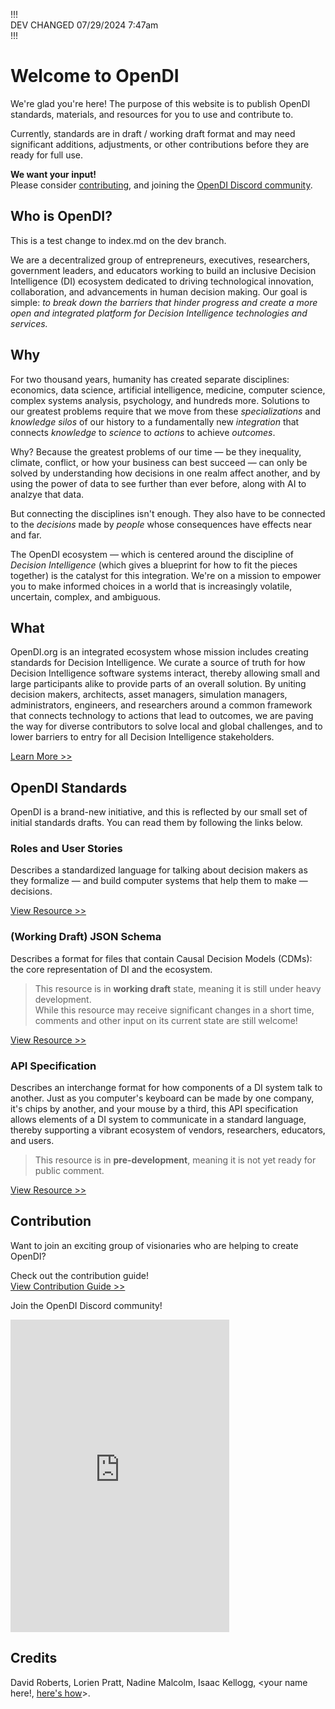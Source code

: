 !!!  
DEV CHANGED 07/29/2024 7:47am  
!!!

# Welcome to OpenDI 
We're glad you're here!  The purpose of this website is to publish OpenDI standards, materials, and resources for you to use and contribute to.  

Currently, standards are in draft / working draft format and may need significant additions, adjustments, or other contributions before they are ready for full use. 

**We want your input!**  
Please consider [contributing](./How%20To%20Contribute.md), and joining the [OpenDI Discord community](https://discord.gg/FtAX3JStJz).

## Who is OpenDI?

This is a test change to index.md on the dev branch.

We are a decentralized group of entrepreneurs, executives, researchers, government leaders, and educators working to build an inclusive Decision Intelligence (DI) ecosystem dedicated to driving technological innovation, collaboration, and advancements in human decision making. Our goal is simple: *to break down the barriers that hinder progress and create a more open and integrated platform for Decision Intelligence technologies and services.*

## Why

For two thousand years, humanity has created separate disciplines: economics, data science, artificial intelligence, medicine, computer science, complex systems analysis, psychology, and hundreds more.  Solutions to our greatest problems require that we move from these *specializations* and *knowledge silos* of our history to a fundamentally new *integration* that connects *knowledge* to *science* to *actions* to achieve *outcomes*. 

Why? Because the greatest problems of our time &mdash; be they inequality, climate, conflict, or how your business can best succeed &mdash; can only be solved by understanding how decisions in one realm affect another, and by using the power of data to see further than ever before, along with AI to analzye that data. 

But connecting the disciplines isn't enough. They also have to be connected to the *decisions* made by *people* whose consequences have effects near and far. 

The OpenDI ecosystem &mdash; which is centered around the discipline of *Decision Intelligence* (which gives a blueprint for how to fit the pieces together) is the catalyst for this integration. 
We're on a mission to empower you to make informed choices in a world that is increasingly volatile, uncertain, complex, and ambiguous.

## What

OpenDI.org is an integrated ecosystem whose mission includes creating standards for Decision Intelligence. We curate a source of truth 
for how Decision Intelligence software systems interact, thereby allowing small and large participants alike to provide parts of an overall solution.
By uniting decision makers, architects, asset managers, simulation managers, administrators, engineers, and researchers around a common framework that connects technology to actions that lead to outcomes, we are paving the way for diverse contributors to solve local and global challenges, and to lower barriers to entry for all Decision Intelligence stakeholders.

[Learn More >>](./OpenDI%20Intro%20Material.md)

## OpenDI Standards
OpenDI is a brand-new initiative, and this is reflected by our small set of initial standards drafts.  You can read them by following the links below.

### Roles and User Stories

Describes a standardized language for talking about decision makers as they formalize &mdash; and build computer systems that help them to make &mdash; decisions.

[View Resource >>](http://roles-user-stories.opendi.org)

### (Working Draft) JSON Schema
Describes a format for files that contain Causal Decision Models (CDMs): the core representation of DI and the ecosystem.

> This resource is in **working draft** state, meaning it is still under heavy development.  
> While this resource may receive significant changes in a short time, comments and other input on its current state are still welcome!

[View Resource >>](http://json-schema.opendi.org)

### API Specification
Describes an interchange format for how components of a DI system talk to another.  Just as you computer's keyboard can be made by one company, it's chips by another, and your mouse by a third, this API specification allows elements of a DI system to communicate in a standard language, thereby supporting a vibrant ecosystem of vendors, researchers, educators, and users.

> This resource is in **pre-development**, meaning it is not yet ready for public comment.

[View Resource >> ](./API%20Specification.md)

## Contribution

Want to join an exciting group of visionaries who are helping to create OpenDI?

Check out the contribution guide!  
[View Contribution Guide >>](./How%20To%20Contribute.md)  

Join the OpenDI Discord community!  
<iframe src="https://discord.com/widget?id=1208154608984129557&theme=dark" width="350" height="500" allowtransparency="true" frameborder="0" sandbox="allow-popups allow-popups-to-escape-sandbox allow-same-origin allow-scripts"></iframe>

## Credits
David Roberts, Lorien Pratt, Nadine Malcolm, Isaac Kellogg, \<your name here!, [here's how](./How%20To%20Contribute.md)\>.
